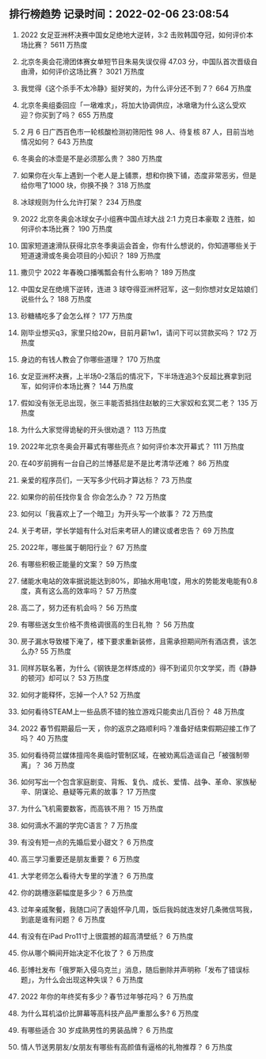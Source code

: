
## 排行榜趋势 记录时间：2022-02-06 23:08:54
  
  1. 2022 女足亚洲杯决赛中国女足绝地大逆转，3:2 击败韩国夺冠，如何评价本场比赛？ 5611 万热度
    
  2. 北京冬奥会花滑团体赛女单短节目朱易失误仅得 47.03 分，中国队首次晋级自由滑，如何评价这场比赛？ 3021 万热度
    
  3. 我觉得《这个杀手不太冷静》挺好笑的，为什么评分还不到 7？ 664 万热度
    
  4. 北京冬奥组委回应「一墩难求」，将加大协调供应，冰墩墩为什么这么受欢迎？你买到了吗？ 655 万热度
    
  5. 2 月 6 日广西百色市一轮核酸检测初筛阳性 98 人、待复核 87 人，目前当地情况如何？ 643 万热度
    
  6. 冬奥会的冰壶是不是必须那么贵？ 380 万热度
    
  7. 如果你在火车上遇到一个老人是上铺票，想和你换下铺，态度非常恶劣，但是给你甩了1000 块，你换不换？ 318 万热度
    
  8. 冰球规则为什么允许打架？ 234 万热度
    
  9. 2022 北京冬奥会冰球女子小组赛中国点球大战 2:1 力克日本豪取 2 连胜，如何评价本场比赛？ 190 万热度
    
  10. 国家短道速滑队获得北京冬季奥运会首金，你有什么想说的，你知道哪些关于短道速滑或冬奥会项目的小知识？ 189 万热度
    
  11. 撒贝宁 2022 年春晚口播嘴瓢会有什么影响？ 189 万热度
    
  12. 中国女足在绝境下逆转，连进 3 球夺得亚洲杯冠军，这一刻你想对女足姑娘们说些什么？ 188 万热度
    
  13. 砂糖橘吃多了会怎么样？ 177 万热度
    
  14. 刚毕业想买q3，家里只给20w，目前月薪1w1，请问下可以贷款买吗？ 172 万热度
    
  15. 身边的有钱人教会了你哪些道理？ 170 万热度
    
  16. 女足亚洲杯决赛，上半场0-2落后的情况下，下半场连追3个反超比赛拿到冠军，如何评价本场比赛？ 144 万热度
    
  17. 假如没有张无忌出现，张三丰能否抵挡住赵敏的三大家奴和玄冥二老？ 135 万热度
    
  18. 为什么大家觉得诡秘的开头很劝退？ 113 万热度
    
  19. 2022年北京冬奥会开幕式有哪些亮点？如何评价本次开幕式？ 111 万热度
    
  20. 在40岁前拥有一台自己的兰博基尼是不是比考清华还难？ 86 万热度
    
  21. 亲爱的程序员们，一天写多少代码才算达标？ 73 万热度
    
  22. 如果你的前任找你复合 你会怎么办？ 72 万热度
    
  23. 如何以「我喜欢上了一个暗卫」为开头写一个故事？ 72 万热度
    
  24. 关于考研，学长学姐有什么对后来考研人的建议或者忠告？ 69 万热度
    
  25. 2022年，哪些属于朝阳行业？ 67 万热度
    
  26. 有哪些积极正能量的文案？ 59 万热度
    
  27. 储能水电站的效率据说能达到80%，即抽水用电1度，用水的势能发电能有0.8度，真有这么高的效率吗？ 57 万热度
    
  28. 高二了，努力还有机会吗？ 56 万热度
    
  29. 有哪些送女生价格不贵格调很高的生日礼物 ？ 56 万热度
    
  30. 房子漏水导致楼下淹了，楼下要求重新装修，且需承担期间所有酒店费，该怎么办? 55 万热度
    
  31. 同样苏联名著，为什么《钢铁是怎样炼成的》得不到诺贝尔文学奖，而《静静的顿河》却可以？ 53 万热度
    
  32. 如何才能释怀，忘掉一个人? 52 万热度
    
  33. 如何看待STEAM上一些品质不错的独立游戏只能卖出几百份？ 48 万热度
    
  34. 2022 春节假期最后一天 ，你的返京之路顺利吗？准备好结束假期迎接工作了吗？ 40 万热度
    
  35. 如何看待荷兰媒体擅闯冬奥临时管制区域，在被劝离后造谣自己「被强制带离」？ 36 万热度
    
  36. 如何写出一个包含家庭剧变、背叛、复仇、成长、爱情、战争、革命、家族秘辛、阴谋论、悬疑等元素的故事？ 17 万热度
    
  37. 为什么飞机需要数客，而高铁不用？ 15 万热度
    
  38. 如何滴水不漏的学完C语言？ 7 万热度
    
  39. 有没有短一点的先婚后爱小甜文？ 6 万热度
    
  40. 高三学习重要还是朋友重要？ 6 万热度
    
  41. 大学老师怎么看待大专里的学渣？ 6 万热度
    
  42. 你的跳槽涨薪幅度是多少？ 6 万热度
    
  43. 过年亲戚聚餐，我随口问了表姐怀孕几周，饭后我妈就连发好几条微信骂我，到底是谁有问题？ 6 万热度
    
  44. 有没有在iPad Pro11寸上很震撼的超高清壁纸？ 6 万热度
    
  45. 你从哪个瞬间开始决定不化妆了？ 6 万热度
    
  46. 彭博社发布「俄罗斯入侵乌克兰」消息，随后删除并声明称「发布了错误标题」，为什么会出现这种失误？ 6 万热度
    
  47. 2022 年你的年终奖有多少？春节过年够花吗？ 6 万热度
    
  48. 为什么耳机溢价比屏幕等高科技产品严重那么多? 6 万热度
    
  49. 有哪些适合 30 岁成熟男性的男装品牌？ 6 万热度
    
  50. 情人节送男朋友/女朋友有哪些有高颜值有逼格的礼物推荐？ 6 万热度
    